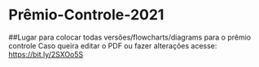 # Prêmio-Controle-2021
##Lugar para colocar todas versões/flowcharts/diagrams para o prêmio controle
Caso queira editar o PDF ou fazer alterações acesse: https://bit.ly/2SXOo5S

